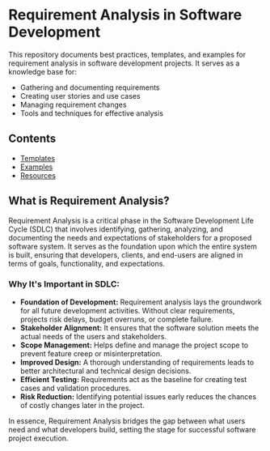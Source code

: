 # Requirement Analysis in Software Development

This repository documents best practices, templates, and examples for requirement analysis in software development projects. It serves as a knowledge base for:
- Gathering and documenting requirements
- Creating user stories and use cases
- Managing requirement changes
- Tools and techniques for effective analysis

## Contents
- [Templates](/templates/)
- [Examples](/examples/)
- [Resources](/resources/)

## What is Requirement Analysis?

Requirement Analysis is a critical phase in the Software Development Life Cycle (SDLC) that involves identifying, gathering, analyzing, and documenting the needs and expectations of stakeholders for a proposed software system. It serves as the foundation upon which the entire system is built, ensuring that developers, clients, and end-users are aligned in terms of goals, functionality, and expectations.

### Why It's Important in SDLC:

- **Foundation of Development:** Requirement analysis lays the groundwork for all future development activities. Without clear requirements, projects risk delays, budget overruns, or complete failure.
- **Stakeholder Alignment:** It ensures that the software solution meets the actual needs of the users and stakeholders.
- **Scope Management:** Helps define and manage the project scope to prevent feature creep or misinterpretation.
- **Improved Design:** A thorough understanding of requirements leads to better architectural and technical design decisions.
- **Efficient Testing:** Requirements act as the baseline for creating test cases and validation procedures.
- **Risk Reduction:** Identifying potential issues early reduces the chances of costly changes later in the project.

In essence, Requirement Analysis bridges the gap between what users need and what developers build, setting the stage for successful software project execution.
